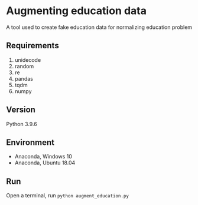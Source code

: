 # Augmenting education data
A tool used to create fake education data for normalizing education problem

## Requirements
1. unidecode
2. random
3. re
4. pandas
5. tqdm
6. numpy

## Version
Python 3.9.6

## Environment
- Anaconda, Windows 10
- Anaconda, Ubuntu 18.04

## Run
Open a terminal, run `python augment_education.py`
